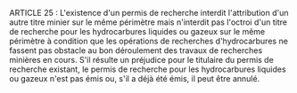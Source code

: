 ARTICLE 25 : L'existence d'un permis de recherche interdit
l'attribution d'un autre titre minier sur le même périmètre mais
n'interdit pas l'octroi d'un titre de recherche pour les hydrocarbures
liquides ou gazeux sur le même périmètre à condition que les opérations
de recherches d'hydrocarbures ne fassent pas obstacle au bon déroulement
des travaux de recherches minières en cours.
S'il résulte un préjudice pour le titulaire du permis de recherche
existant, le permis de recherche pour les hydrocarbures liquides ou
gazeux n'est pas émis ou, s'il a déjà été émis, il peut être annulé.